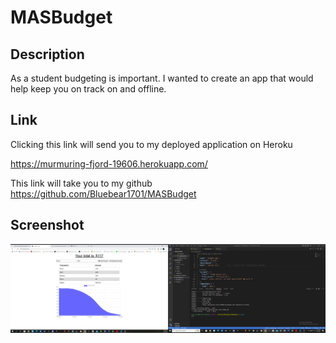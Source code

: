 # MASBudget

## Description
As a student budgeting is important. I wanted to create an app that would help keep you on track on and offline. 

## Link 
Clicking this link will send you to my deployed application on Heroku 

https://murmuring-fjord-19606.herokuapp.com/

This link will take you to my github
https://github.com/Bluebear1701/MASBudget

## Screenshot

![Screenshot of my website](2022-06-19.png) 



